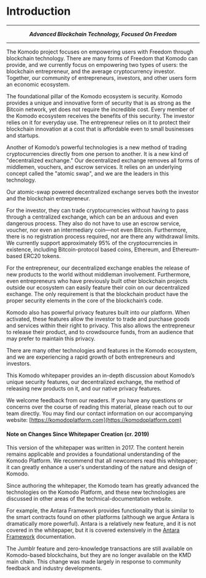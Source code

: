 # Introduction

-----------------

<div style="text-align: center;">

<i><b>Advanced Blockchain Technology, Focused On Freedom</b></i>

</div>

-----------------

The Komodo project focuses on empowering users with Freedom through
blockchain technology. There are many forms of Freedom that Komodo can provide, and we currently focus on empowering two types of users: the blockchain entrepreneur, and the average cryptocurrency investor. Together, our community of entrepreneurs, investors, and other users form an economic ecosystem.

The foundational pillar of the Komodo ecosystem is security. Komodo provides a unique and innovative form of security that is as strong as the Bitcoin network, yet does not require the incredible cost. Every member of the Komodo ecosystem receives the benefits of this security. The investor relies on it for everyday use. The entrepreneur relies on it to protect their blockchain innovation at a cost that is affordable even to small businesses and startups.

Another of Komodo’s powerful technologies is a new method of trading cryptocurrencies directly from one person to another. It is a new kind of "decentralized exchange." Our decentralized exchange removes all forms of middlemen, vouchers, and escrow services. It relies on an underlying concept called the "atomic swap", and we are the leaders in this technology.

Our atomic-swap powered decentralized exchange serves both the investor and the blockchain entrepreneur.

For the investor, they can trade cryptocurrencies without having to pass through a centralized exchange, which can be an arduous and even dangerous process. They also do not have to use an escrow service, voucher, nor even an intermediary coin—not even Bitcoin. Furthermore, there is no registration process required, nor are there any withdrawal limits. We currently support approximately 95% of the cryptocurrencies in existence, including Bitcoin-protocol based coins, Ethereum, and Ethereum-based ERC20 tokens.

For the entrepreneur, our decentralized exchange enables the release of new products to the world without middleman involvement. Furthermore, even entrepreneurs who have previously built other blockchain projects outside our ecosystem can easily feature their coin on our decentralized exchange. The only requirement is that the blockchain product have the proper security elements in the core of the blockchain’s code.

Komodo also has powerful privacy features built into our platform. When activated, these features allow the investor to trade and purchase goods and services within their right to privacy. This also allows the entrepreneur to release their product, and to crowdsource funds, from an audience that may prefer to maintain this privacy.

There are many other technologies and features in the Komodo ecosystem, and we are experiencing a rapid growth of both entrepreneurs and investors.

This Komodo whitepaper provides an in-depth discussion about Komodo’s unique security features, our decentralized exchange, the method of releasing new products on it, and our native privacy features.

We welcome feedback from our readers. If you have any questions or concerns over the course of reading this material, please reach out to our team directly. You may find our contact information on our accompanying website: [https://komodoplatform.com](https://komodoplatform.com)

#### Note on Changes Since Whitepaper Creation (cr. 2019)

This version of the whitepaper was written in 2017. The content herein remains applicable and provides a foundational understanding of the Komodo Platform. We recommend that all newcomers read this whitepaper; it can greatly enhance a user's understanding of the nature and design of Komodo.

Since authoring the whitepaper, the Komodo team has greatly advanced the technologies on the Komodo Platform, and these new technologies are discussed in other areas of the technical-documentation website.

For example, the Antara Framework provides functionality that is similar to the smart contracts found on other platforms (although we argue Antara is dramatically more powerful). Antara is a relatively new feature, and it is not covered in the whitepaper, but it is covered extensively in the [Antara Framework]() documentation.

The Jumblr feature and zero-knowledge transactions are still available on Komodo-based blockchains, but they are no longer available on the KMD main chain. This change was made largely in response to community feedback and industry developments.
